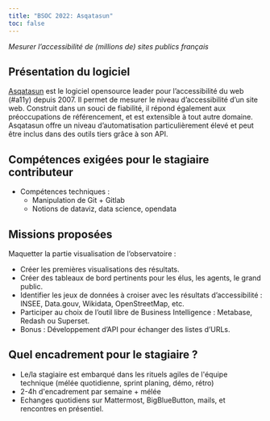 ```yaml
---
title: "BSOC 2022: Asqatasun"
toc: false
---
```


*Mesurer l’accessibilité de (millions de) sites publics français*

## Présentation du logiciel

[Asqatasun](https://asqatasun.org/) est le logiciel opensource leader pour l’accessibilité du web (#a11y) depuis 2007. Il permet de mesurer le niveau d’accessibilité d’un site web. Construit dans un souci de fiabilité, il répond également aux préoccupations de référencement, et est extensible à tout autre domaine. Asqatasun offre un niveau d’automatisation particulièrement élevé et peut être inclus dans des outils tiers grâce à son API.

## Compétences exigées pour le stagiaire contributeur

- Compétences techniques :
  - Manipulation de Git + Gitlab
  - Notions de dataviz, data science, opendata

## Missions proposées

Maquetter la partie visualisation de l’observatoire :

- Créer les premières visualisations des résultats.
- Créer des tableaux de bord pertinents pour les élus, les agents, le grand public.
- Identifier les jeux de données à croiser avec les résultats d’accessibilité : INSEE, Data.gouv, Wikidata, OpenStreetMap, etc.
- Participer au choix de l’outil libre de Business Intelligence : Metabase, Redash ou Superset.
- Bonus : Développement d’API pour échanger des listes d’URLs.

## Quel encadrement pour le stagiaire ?

- Le/la stagiaire est embarqué dans les rituels agiles de l'équipe technique (mélée quotidienne, sprint planing, démo, rétro)
- 2-4h d'encadrement par semaine + mélée
- Echanges quotidiens sur Mattermost, BigBlueButton, mails, et rencontres en présentiel.
